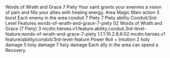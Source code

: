 <ability>
  <name>Words of Wrath and Grace</name>
  <cost>7 Piety</cost>
  <flavor>Your saint grants your enemies a vision of pain and fills your allies with healing energy.</flavor>
  <keywords>
    <keyword>Area</keyword>
    <keyword>Magic</keyword>
  </keywords>
  <type>Main action</type>
  <distance>5 burst</distance>
  <target>Each enemy in the area</target>
  <metadata>
    <class>conduit</class>
    <cost>7 Piety</cost>
    <cost_amount>7</cost_amount>
    <cost_resource>Piety</cost_resource>
    <feature_type>ability</feature_type>
    <file_dpath>Conduit/3rd-Level Features</file_dpath>
    <item_id>words-of-wrath-and-grace-7-piety</item_id>
    <item_index>02</item_index>
    <item_name>Words of Wrath and Grace (7 Piety)</item_name>
    <level>3</level>
    <scc>mcdm.heroes.v1:feature.ability.conduit.3rd-level-feature:words-of-wrath-and-grace-7-piety</scc>
    <scdc>1.1.1:10.2.8.6:02</scdc>
    <source>mcdm.heroes.v1</source>
    <type>feature/ability/conduit/3rd-level-feature</type>
  </metadata>
  <effects>
    <effect type="roll">
      <roll>Power Roll + Intuition</roll>
      <t1>2 holy damage</t1>
      <t2>5 holy damage</t2>
      <t3>7 holy damage</t3>
    </effect>
    <effect type="mundane">Each ally in the area can spend a Recovery.</effect>
  </effects>
</ability>
